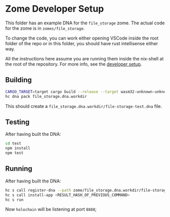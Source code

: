 # Zome Developer Setup

This folder has an example DNA for the `file_storage` zome. The actual code for the zome is in `zomes/file_storage`.

To change the code, you can work either opening VSCode inside the root folder of the repo or in this folder, you should have rust intellisense either way.

All the instructions here assume you are running them inside the nix-shell at the root of the repository. For more info, see the [developer setup](/dev-setup.md).
## Building

```bash
CARGO_TARGET=target cargo build --release --target wasm32-unknown-unknown
hc dna pack file_storage.dna.workdir
```

This should create a `file_storage.dna.workdir/file-storage-test.dna` file.

## Testing

After having built the DNA:

```bash
cd test
npm install
npm test
```

## Running

After having built the DNA:

```bash
hc s call register-dna --path zome/file_storage.dna.workdir/file-storage-test.dna
hc s call install-app <RESULT_HASH_OF_PREVIOUS_COMMAND>
hc s run
```

Now `holochain` will be listening at port `8888`;
